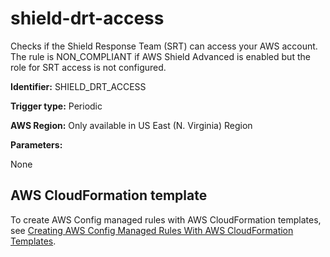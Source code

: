 # shield\-drt\-access<a name="shield-drt-access"></a>

Checks if the Shield Response Team \(SRT\) can access your AWS account\. The rule is NON\_COMPLIANT if AWS Shield Advanced is enabled but the role for SRT access is not configured\.

**Identifier:** SHIELD\_DRT\_ACCESS

**Trigger type:** Periodic

**AWS Region:** Only available in US East \(N\. Virginia\) Region

**Parameters:**

None  

## AWS CloudFormation template<a name="w76aac11c31c17b7d485c15"></a>

To create AWS Config managed rules with AWS CloudFormation templates, see [Creating AWS Config Managed Rules With AWS CloudFormation Templates](aws-config-managed-rules-cloudformation-templates.md)\.